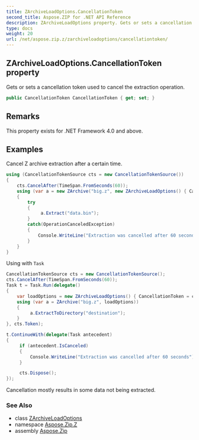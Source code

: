 ```yaml
---
title: ZArchiveLoadOptions.CancellationToken
second_title: Aspose.ZIP for .NET API Reference
description: ZArchiveLoadOptions property. Gets or sets a cancellation token used to cancel the extraction operation
type: docs
weight: 20
url: /net/aspose.zip.z/zarchiveloadoptions/cancellationtoken/
---
```

## ZArchiveLoadOptions.CancellationToken property

Gets or sets a cancellation token used to cancel the extraction operation.

```csharp
public CancellationToken CancellationToken { get; set; }
```

## Remarks

This property exists for .NET Framework 4.0 and above.

## Examples

Cancel Z archive extraction after a certain time.

```csharp
using (CancellationTokenSource cts = new CancellationTokenSource())
{
    cts.CancelAfter(TimeSpan.FromSeconds(60)); 
    using (var a = new ZArchive("big.z", new ZArchiveLoadOptions() { CancellationToken = cts.Token }))
    {
        try
        {
             a.Extract("data.bin");
        }
        catch(OperationCanceledException)
        {
            Console.WriteLine("Extraction was cancelled after 60 seconds");
        }
    }
}
```

Using with `Task`

```csharp
CancellationTokenSource cts = new CancellationTokenSource();
cts.CancelAfter(TimeSpan.FromSeconds(60));
Task t = Task.Run(delegate()
{
    var loadOptions = new ZArchiveLoadOptions() { CancellationToken = cts.Token };
    using (var a = ZArchive("big.z", loadOptions))
    {
         a.ExtractToDirectory("destination");
    }
}, cts.Token);

t.ContinueWith(delegate(Task antecedent)
{
     if (antecedent.IsCanceled)
     {
         Console.WriteLine("Extraction was cancelled after 60 seconds");
     }

     cts.Dispose();
});
```

Cancellation mostly results in some data not being extracted.

### See Also

* class [ZArchiveLoadOptions](../)
* namespace [Aspose.Zip.Z](../../zarchiveloadoptions/)
* assembly [Aspose.Zip](../../../)


